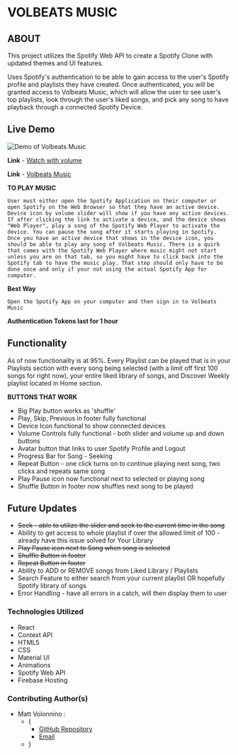 # VOLBEATS MUSIC

## ABOUT
This project utilizes the Spotify Web API to create a Spotify Clone with updated themes and UI features.  

Uses Spotify's authentication to be able to gain access to the user's Spotify profile and playlists they have created. Once authenticated, you will be granted access to Volbeats Music, which will allow the user to see user's top playlists, look through the user's liked songs, and pick any song to have playback through a connected Spotify Device. 

## Live Demo

![Demo of Volbeats Music](src/img/Volbeats%20Music.gif)

**Link** - [Watch with volume](https://drive.google.com/file/d/1o6-waenxrvnvMfdrwBpVC0lHfhGnwBNa/view)

**Link** - [Volbeats Music](https://volbeats-music.web.app/)


**TO PLAY MUSIC**

`User must either open the Spotify Application on their computer or open Spotify on the Web Browser so that they have an active device. Device icon by volume slider will show if you have any active devices. If after clicking the link to activate a device, and the device shows "Web Player", play a song of the Spotify Web Player to activate the device. You can pause the song after it starts playing in Spotify. Once you have an active device that shows in the device icon, you should be able to play any song of Volbeats Music. There is a quirk that comes with the Spotify Web Player where music might not start unless you are on that tab, so you might have to click back into the Spotify tab to have the music play. That step should only have to be done once and only if your not using the actual Spotify App for computer.`

**Best Way**

`Open the Spotify App on your computer and then sign in to Volbeats Music` 

**Authentication Tokens last for 1 hour**

## Functionality
As of now functionality is at 95%. Every Playlist can be played that is in your Playlists section with every song being selected (with a limit off first 100 songs for right now), your entire liked library of songs, and Discover Weekly playlist located in Home section. 

**BUTTONS THAT WORK**

* Big Play button works as 'shuffle'
* Play, Skip, Previous in footer fully functional
* Device Icon functional to show connected devices
* Volume Controls fully functional - both slider and volume up and down buttons
* Avatar button that links to user Spotify Profile and Logout
* Progress Bar for Song - Seeking
* Repeat Button - one click turns on to continue playing next song, two clicks and repeats same song
* Play Pause icon now functional next to selected or playing song
* Shuffle Button in footer now shuffles next song to be played

## Future Updates

* ~~Seek - able to utilize the slider and seek to the current time in the song~~
* Ability to get access to whole playlist if over the allowed limit of 100 - already have this issue solved for Your Library
* ~~Play Pause icon next to Song when song is selected~~
* ~~Shuffle Button in footer~~
* ~~Repeat Button in footer~~
* Ability to ADD or REMOVE songs from Liked Library / Playlists
* Search Feature to either search from your current playlist OR hopefully Spotify library of songs
* Error Handling - have all errors in a catch, will then display them to user
  

### Technologies Utilized
* React
* Context API
* HTML5
* CSS
* Material UI
* Animations
* Spotify Web API
* Firebase Hosting
  
### Contributing Author(s)

- Matt Volonnino :
  - {
    - [GitHub Repository](https://github.com/mvolonnino)
    - [Email](mailto:mvolonnino12@gmail.com)
  - }


